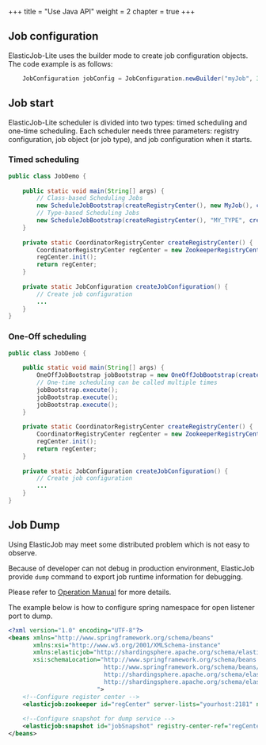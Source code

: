+++
title = "Use Java API"
weight = 2
chapter = true
+++

## Job configuration

ElasticJob-Lite uses the builder mode to create job configuration objects.
The code example is as follows:

```java
    JobConfiguration jobConfig = JobConfiguration.newBuilder("myJob", 3).cron("0/5 * * * * ?").shardingItemParameters("0=Beijing,1=Shanghai,2=Guangzhou").build();
```

## Job start

ElasticJob-Lite scheduler is divided into two types: timed scheduling and one-time scheduling.
Each scheduler needs three parameters: registry configuration, job object (or job type), and job configuration when it starts.

### Timed scheduling

```java
public class JobDemo {
    
    public static void main(String[] args) {
        // Class-based Scheduling Jobs
        new ScheduleJobBootstrap(createRegistryCenter(), new MyJob(), createJobConfiguration()).schedule();
        // Type-based Scheduling Jobs
        new ScheduleJobBootstrap(createRegistryCenter(), "MY_TYPE", createJobConfiguration()).schedule();
    }
    
    private static CoordinatorRegistryCenter createRegistryCenter() {
        CoordinatorRegistryCenter regCenter = new ZookeeperRegistryCenter(new ZookeeperConfiguration("zk_host:2181", "elastic-job-demo"));
        regCenter.init();
        return regCenter;
    }
    
    private static JobConfiguration createJobConfiguration() {
        // Create job configuration
        ...
    }
}
```

### One-Off scheduling

```java
public class JobDemo {
    
    public static void main(String[] args) {
        OneOffJobBootstrap jobBootstrap = new OneOffJobBootstrap(createRegistryCenter(), new MyJob(), createJobConfiguration());
        // One-time scheduling can be called multiple times
        jobBootstrap.execute();
        jobBootstrap.execute();
        jobBootstrap.execute();
    }
    
    private static CoordinatorRegistryCenter createRegistryCenter() {
        CoordinatorRegistryCenter regCenter = new ZookeeperRegistryCenter(new ZookeeperConfiguration("zk_host:2181", "elastic-job-demo"));
        regCenter.init();
        return regCenter;
    }
    
    private static JobConfiguration createJobConfiguration() {
        // Create job configuration
        ...
    }
}
```

## Job Dump

Using ElasticJob may meet some distributed problem which is not easy to observe.

Because of developer can not debug in production environment, ElasticJob provide `dump` command to export job runtime information for debugging.

Please refer to [Operation Manual](/en/user-manual/elasticjob-lite/operation/dump) for more details.

The example below is how to configure spring namespace for open listener port to dump.

```xml
<?xml version="1.0" encoding="UTF-8"?>
<beans xmlns="http://www.springframework.org/schema/beans"
       xmlns:xsi="http://www.w3.org/2001/XMLSchema-instance"
       xmlns:elasticjob="http://shardingsphere.apache.org/schema/elasticjob"
       xsi:schemaLocation="http://www.springframework.org/schema/beans
                           http://www.springframework.org/schema/beans/spring-beans.xsd
                           http://shardingsphere.apache.org/schema/elasticjob
                           http://shardingsphere.apache.org/schema/elasticjob/elasticjob.xsd
                         ">
    <!--Configure register center -->
    <elasticjob:zookeeper id="regCenter" server-lists="yourhost:2181" namespace="dd-job" base-sleep-time-milliseconds="1000" max-sleep-time-milliseconds="3000" max-retries="3" />
    
    <!--Configure snapshot for dump service -->
    <elasticjob:snapshot id="jobSnapshot" registry-center-ref="regCenter" dump-port="9999" />    
</beans>
```

